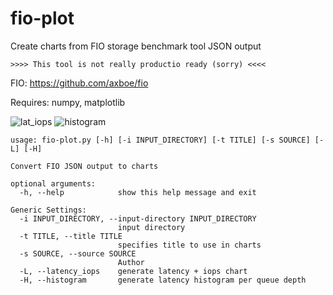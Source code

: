 # fio-plot
Create charts from FIO storage benchmark tool JSON output

    >>>> This tool is not really productio ready (sorry) <<<< 

FIO: https://github.com/axboe/fio

Requires: numpy, matplotlib

![lat_iops](/example_plots/readiops_latency.png?raw=true "Latency vs IOPS")
![histogram](/example_plots/read_1_histogram.png?raw=true "Histogram")

    usage: fio-plot.py [-h] [-i INPUT_DIRECTORY] [-t TITLE] [-s SOURCE] [-L] [-H]

    Convert FIO JSON output to charts

    optional arguments:
      -h, --help            show this help message and exit

    Generic Settings:
      -i INPUT_DIRECTORY, --input-directory INPUT_DIRECTORY
                            input directory
      -t TITLE, --title TITLE
                            specifies title to use in charts
      -s SOURCE, --source SOURCE
                            Author
      -L, --latency_iops    generate latency + iops chart
      -H, --histogram       generate latency histogram per queue depth
